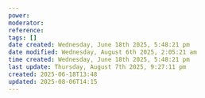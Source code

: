```yaml
---
power: 
moderator: 
reference: 
tags: []
date created: Wednesday, June 18th 2025, 5:48:21 pm
date modified: Wednesday, August 6th 2025, 2:05:21 am
time created: Wednesday, June 18th 2025, 5:48:21 pm
last update: Thursday, August 7th 2025, 9:27:11 pm
created: 2025-06-18T13:48
updated: 2025-08-06T14:15
---
```

